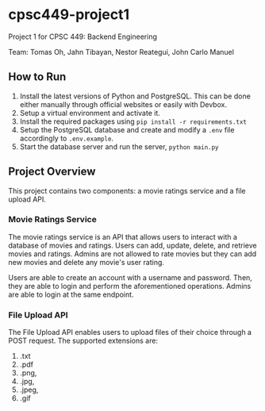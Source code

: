# cpsc449-project1

Project 1 for CPSC 449: Backend Engineering

Team: Tomas Oh, Jahn Tibayan, Nestor Reategui, John Carlo Manuel

## How to Run

1. Install the latest versions of Python and PostgreSQL. This can be done either manually through official websites or easily with Devbox.
2. Setup a virtual environment and activate it.
3. Install the required packages using `pip install -r requirements.txt`
4. Setup the PostgreSQL database and create and modify a `.env` file accordingly to `.env.example`.
5. Start the database server and run the server, `python main.py`

## Project Overview

This project contains two components: a movie ratings service and a file upload API.

### Movie Ratings Service

The movie ratings service is an API that allows users to interact with a database of movies and ratings. Users can add, update, delete, and retrieve movies and ratings. Admins are not allowed to rate movies but they can add new movies and delete any movie's user rating.

Users are able to create an account with a username and password. Then, they are able to login and perform the aforementioned operations. Admins are able to login at the same endpoint.

### File Upload API

The File Upload API enables users to upload files of their choice through a POST request. The supported extensions are:

1. .txt
2. .pdf
3. .png,
4. .jpg,
5. .jpeg,
6. .gif
